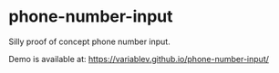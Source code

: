 # phone-number-input
Silly proof of concept phone number input.

Demo is available at: https://variablev.github.io/phone-number-input/
